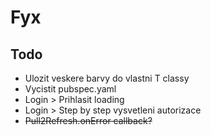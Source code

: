# Fyx

## Todo

- Ulozit veskere barvy do vlastni T classy
- Vycistit pubspec.yaml
- Login > Prihlasit loading
- Login > Step by step vysvetleni autorizace
- ~~Pull2Refresh.onError callback?~~ 
